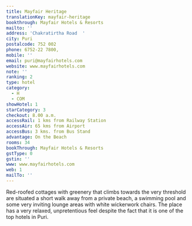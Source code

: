 ```yaml
---
title: Mayfair Heritage
translationKey: mayfair-heritage
bookthrough: Mayfair Hotels & Resorts
mailto: ''
address: 'Chakratirtha Road  '
city: Puri
postalcode: 752 002
phone: 6752-22 7800,
mobile: ''
email: puri@mayfairhotels.com
website: www.mayfairhotels.com
note: ''
ranking: 2
type: hotel
category:
  - H
  - COM
showHotel: 1
starCategory: 3
checkout: 8.00 a.m.
accessRail: 1 kms from Railway Station
accessAir: 65 kms from Airport
accessBus: 3 kms. from Bus Stand
advantage: On the Beach
rooms: 34
bookThrough: Mayfair Hotels & Resorts
gstType: 0
gstin: ''
www: www.mayfairhotels.com
web: 1
mailTo: ''
---
```













Red-roofed cottages with greenery that climbs towards the very threshold are situated a short walk away from a private beach, a swimming pool and some very inviting lounge areas with white wickerwork chairs. The place has a very relaxed, unpretentious feel despite the fact that it is one of the top hotels in Puri.